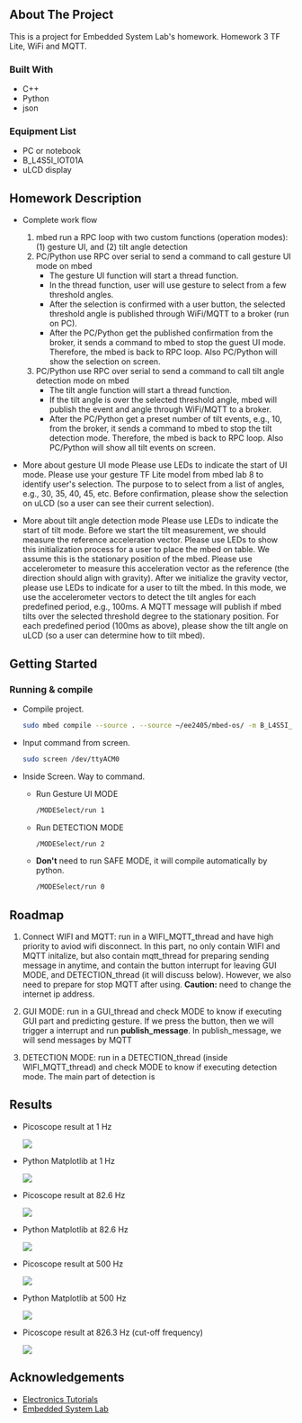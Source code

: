 <!-- ABOUT THE PROJECT -->
## About The Project

This is a project for Embedded System Lab's homework.
Homework 3 TF Lite, WiFi and MQTT.

### Built With

* C++
* Python
* json

### Equipment List

* PC or notebook
* B_L4S5I_IOT01A
* uLCD display

## Homework Description

* Complete work flow
    1. mbed run a RPC loop with two custom functions (operation modes): (1) gesture UI, and (2) tilt angle detection
    2. PC/Python use RPC over serial to send a command to call gesture UI mode on mbed
        * The gesture UI function will start a thread function.
        * In the thread function, user will use gesture to select from a few threshold angles.
        * After the selection is confirmed with a user button, the selected threshold angle is published through WiFi/MQTT to a broker (run on PC).
        * After the PC/Python get the published confirmation from the broker, it sends a command to mbed to stop the guest UI mode. Therefore, the mbed is back to RPC loop. Also PC/Python will show the selection on screen.
    3. PC/Python use RPC over serial to send a command to call tilt angle detection mode on mbed
        * The tilt angle function will start a thread function.
        * If the tilt angle is over the selected threshold angle, mbed will publish the event and angle through WiFi/MQTT to a broker.
        * After the PC/Python get a preset number of tilt events, e.g., 10, from the broker, it sends a command to mbed to stop the tilt detection mode. Therefore, the mbed is back to RPC loop. Also PC/Python will show all tilt events on screen.

* More about gesture UI mode
    Please use LEDs to indicate the start of UI mode.
    Please use your gesture TF Lite model from mbed lab 8 to identify user's selection.
    The purpose to to select from a list of angles, e.g., 30, 35, 40, 45, etc.
    Before confirmation, please show the selection on uLCD (so a user can see their current selection).

* More about tilt angle detection mode
    Please use LEDs to indicate the start of tilt mode.
    Before we start the tilt measurement, we should measure the reference acceleration vector. Please use LEDs to show this initialization process for a user to place the mbed on table. We assume this is the stationary position of the mbed. Please use accelerometer to measure this acceleration vector as the reference (the direction should align with gravity).
    After we initialize the gravity vector, please use LEDs to indicate for a user to tilt the mbed. In this mode, we use the accelerometer vectors to detect the tilt angles for each predefined period, e.g., 100ms. A MQTT message will publish if mbed tilts over the selected threshold degree to the stationary position.
    For each predefined period (100ms as above), please show the tilt angle on uLCD (so a user can determine how to tilt mbed).


<!-- GETTING STARTED -->
## Getting Started

### Running & compile

* Compile project.
  
    ```sh
    sudo mbed compile --source . --source ~/ee2405/mbed-os/ -m B_L4S5I_IOT01A -t GCC_ARM -f
    ```

* Input command from screen.
    
    ```sh
    sudo screen /dev/ttyACM0
    ```

* Inside Screen. Way to command.
    
    * Run Gesture UI MODE 
        
        ```sh
        /MODESelect/run 1
        ```

    * Run DETECTION MODE 
        
        ```sh
        /MODESelect/run 2
        ```

    * <strong>Don't</strong> need to run SAFE MODE, it will compile automatically by python.

        ```sh
        /MODESelect/run 0
        ```

<!-- ROADMAP -->
## Roadmap
1. Connect WIFI and MQTT: run in a WIFI_MQTT_thread and have high priority to aviod wifi disconnect.
    In this part, no only contain WIFI and MQTT initalize, but also contain mqtt_thread for preparing sending message in anytime, and contain the button interrupt for leaving GUI MODE, and DETECTION_thread (it will discuss below).
    However, we also need to prepare for stop MQTT after using. 
    <strong>Caution:</strong> need to change the internet ip address.

1. GUI MODE: run in a GUI_thread and check MODE to know if executing GUI part and predicting gesture. If we press the button, then we will trigger a interrupt and run <strong>publish_message</strong>. In publish_message, we will send messages by MQTT

1. DETECTION MODE: run in a DETECTION_thread (inside WIFI_MQTT_thread) and check MODE to know if executing detection mode. 
    The main part of detection is 

<!-- Screenshot -->
## Results

* Picoscope result at 1 Hz
  
    <img src="https://github.com/SYJINTW/NTHU240500_hw2/blob/master/hw2/src/wv_1Hz.png?raw=true">  

* Python Matplotlib at 1 Hz

    <img src="https://github.com/SYJINTW/NTHU240500_hw2/blob/master/hw2/src/py_1Hz.png?raw=true">

* Picoscope result at 82.6 Hz
    
    <img src="https://github.com/SYJINTW/NTHU240500_hw2/blob/master/hw2/src/wv_82.6Hz.png?raw=true">  

* Python Matplotlib at 82.6 Hz
    
    <img src="https://github.com/SYJINTW/NTHU240500_hw2/blob/master/hw2/src/py_82.6Hz.png?raw=true">

* Picoscope result at 500 Hz

    <img src="https://github.com/SYJINTW/NTHU240500_hw2/blob/master/hw2/src/wv_500Hz.png?raw=true">  

* Python Matplotlib at 500 Hz

    <img src="https://github.com/SYJINTW/NTHU240500_hw2/blob/master/hw2/src/py_500Hz.png?raw=true">

* Picoscope result at 826.3 Hz (cut-off frequency)
  
    <img src="https://github.com/SYJINTW/NTHU240500_hw2/blob/master/hw2/src/wv_826Hz.png?raw=true"> 

<!-- ACKNOWLEDGEMENTS -->
## Acknowledgements

* [Electronics Tutorials](https://www.electronics-tutorials.ws/filter/filter_2.html)
* [Embedded System Lab](https://www.ee.nthu.edu.tw/ee240500/)
